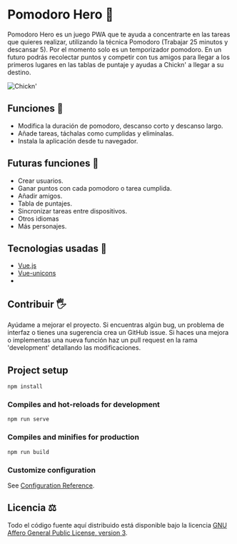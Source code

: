 
# Pomodoro Hero 🍅

Pomodoro Hero es un juego PWA que te ayuda a concentrarte en las tareas que quieres realizar, utilizando la técnica Pomodoro (Trabajar 25 minutos y descansar 5).
Por el momento solo es un temporizador pomodoro. En un futuro podrás recolectar puntos y competir con tus amigos para llegar a los primeros lugares en las tablas de puntaje y ayudas a Chickn' a llegar a su destino.

![Chickn'](https://github.com/RolandoCornejo/pomodoro-hero/blob/main/public/img/chikn.png?raw=true)

## Funciones 🐔

 - Modifica la duración de pomodoro, descanso corto y descanso largo.
 - Añade tareas, táchalas como cumplidas y elimínalas.
 - Instala la aplicación desde tu navegador.

## Futuras funciones 🚀

 - Crear usuarios.
 - Ganar puntos con cada pomodoro o tarea cumplida.
 - Añadir amigos.
 - Tabla de puntajes.
 - Sincronizar tareas entre dispositivos.
 - Otros idiomas
 - Más personajes.

## Tecnologias usadas 👾

 - [Vue.js](https://v3.vuejs.org/)
 - [Vue-unicons](https://antonreshetov.github.io/vue-unicons/)
 -

## Contribuir 🖐
Ayúdame a mejorar el proyecto.
Si encuentras algún bug, un problema de interfaz o tienes una sugerencia crea un GitHub issue.
Si haces una mejora o implementas una nueva función haz un pull request en la rama 'development' detallando las modificaciones.
 
## Project setup
```
npm install
```

### Compiles and hot-reloads for development
```
npm run serve
```

### Compiles and minifies for production
```
npm run build
```

### Customize configuration
See [Configuration Reference](https://cli.vuejs.org/config/).

## Licencia ⚖
Todo el código fuente aquí distribuido está disponible bajo la licencia [GNU Affero General Public License, version 3](https://www.gnu.org/licenses/agpl-3.0.html).

